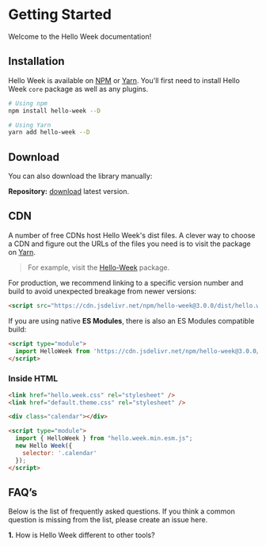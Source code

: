 # Getting Started

Welcome to the Hello Week documentation!

## Installation

Hello Week is available on [NPM](https://www.npmjs.com/) or [Yarn](https://yarnpkg.com/).
You'll first need to install Hello Week `core` package as well as any plugins.

```bash
# Using npm
npm install hello-week --D

# Using Yarn
yarn add hello-week --D
```

## Download

You can also download the library manually:

**Repository:** [download](https://codeload.github.com/mauroreisvieira/hello-week/zip/master) latest version.

## CDN

A number of free CDNs host Hello Week's dist files. A clever way to choose a CDN and figure out the URLs of the files you need is to visit the package on [Yarn](https://yarnpkg.com/).

> For example, visit the [Hello-Week](https://cdn.jsdelivr.net/npm/hello-week@3.0.0/) package.

For production, we recommend linking to a specific version number and build to avoid unexpected breakage from newer versions:

```html
<script src="https://cdn.jsdelivr.net/npm/hello-week@3.0.0/dist/hello.week.min.js"></script>
```

If you are using native **ES Modules**, there is also an ES Modules compatible build:

```html
<script type="module">
  import HelloWeek from 'https://cdn.jsdelivr.net/npm/hello-week@3.0.0/dist/hello.week.min.es.js';
</script>
```

### Inside HTML

```html
<link href="hello.week.css" rel="stylesheet" />
<link href="default.theme.css" rel="stylesheet" />

<div class="calendar"></div>

<script type="module">
  import { HelloWeek } from "hello.week.min.esm.js";
  new Hello Week({
    selector: '.calendar'
  });
</script>
```

## FAQ’s

Below is the list of frequently asked questions.
If you think a common question is missing from the list, please create an issue here.

**1.** How is Hello Week different to other tools?
